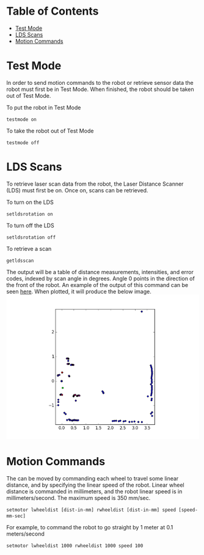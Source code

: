 # Table of Contents
- [Test Mode](#test_mode)
- [LDS Scans](#lds_scans)
- [Motion Commands](#motion_commands)

# Test Mode <a name="test_mode" />
In order to send motion commands to the robot or retrieve sensor data
the robot must first be in Test Mode.
When finished, the robot should be taken out of Test Mode.

To put the robot in Test Mode
```
testmode on
```

To take the robot out of Test Mode
```
testmode off
```

# LDS Scans <a name="lds_scans" />
To retrieve laser scan data from the robot, the Laser Distance Scanner (LDS)
must first be on. Once on, scans can be retrieved.

To turn on the LDS
```
setldsrotation on
```

To turn off the LDS
```
setldsrotation off
```

To retrieve a scan
```
getldsscan
```

The output will be a table of distance measurements, intensities, and error
codes, indexed by scan angle in degrees.
Angle 0 points in the direction of the front of the robot.
An example of the output of this command can be seen [here](example_outputs/lds_scan.txt).
When plotted, it will produce the below image.
![Botvac LDS sample scan.](example_outputs/lds_scan1.png)

# Motion Commands <a name="motion_commands" />
The can be moved by commanding each wheel to travel some linear distance,
and by specifying the linear speed of the robot.
Linear wheel distance is commanded in millimeters, and the robot linear speed
is in millimeters/second. The maximum speed is 350 mm/sec.

```
setmotor lwheeldist [dist-in-mm] rwheeldist [dist-in-mm] speed [speed-mm-sec]
```

For example, to command the robot to go straight by 1 meter at 0.1 meters/second
```
setmotor lwheeldist 1000 rwheeldist 1000 speed 100
```
